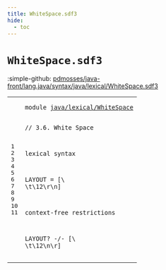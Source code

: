 ```yaml
---
title: WhiteSpace.sdf3
hide:
  - toc
---
```


# `WhiteSpace.sdf3`

:simple-github: [pdmosses/java-front/lang.java/syntax/java/lexical/WhiteSpace.sdf3]

[pdmosses/java-front/lang.java/syntax/java/lexical/WhiteSpace.sdf3]: https://github.com/pdmosses/java-front/blob/master/lang.java/syntax/java/lexical/WhiteSpace.sdf3 "The source file on GitHub"

<div class="sdf3"><table class="highlighttable"><tbody><tr><td class="linenos"><div class="linenodiv"><pre><span></span>1
2
3
4
5
6
7
8
9
10
11
</pre></div></td>
<td class="code"><pre><code><span class="keyword">module</span> <a href="../Main.sdf3/#java/lexical/WhiteSpace_230_253" id="java/lexical/WhiteSpace_7_30" title="Referenced at ../Main.sdf3 line 12">java/lexical/WhiteSpace</a>

<span class="layout">// 3.6. White Space</span>

<span class="keyword">lexical syntax</span>

  <span class="keyword">LAYOUT</span> = [\ \t<span class="cons_Decimal">\12</span>\r\n]

<span class="keyword">context-free restrictions</span>

  <span class="keyword">LAYOUT</span>? -/- [\ \t<span class="cons_Decimal">\12</span>\n\r]
</code></pre></td></tr></tbody></table></div>